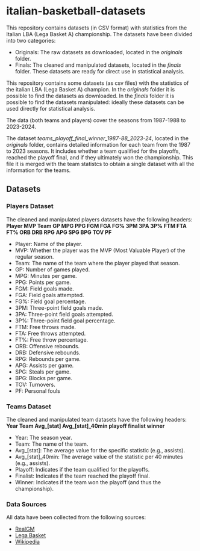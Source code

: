 # italian-basketball-datasets

This repository contains datasets (in CSV format) with statistics from the Italian LBA (Lega Basket A) championship. The datasets have been divided into two categories:

- Originals: The raw datasets as downloaded, located in the _originals_ folder.
- Finals: The cleaned and manipulated datasets, located in the _finals_ folder. These datasets are ready for direct use in statistical analysis.

This repository contains some datasets (as csv files) with the statistics of the italian LBA (Lega Basket A) champion.
In the _originals_ folder it is possible to find the datasets as downloaded.
In the _finals_ folder it is possible to find the datasets manipulated: ideally these datasets can be used directly for statistical analysis.

The data (both teams and players) cover the seasons from 1987-1988 to 2023-2024.

The dataset _teams_playoff_final_winner_1987-88_2023-24_, located in the _originals_ folder, contains detailed information for each team from the 1987 to 2023 seasons. It includes whether a team qualified for the playoffs, reached the playoff final, and if they ultimately won the championship. This file it is merged with the team statistcs to obtain a single dataset with all the information for the teams.

## Datasets
### Players Dataset
The cleaned and manipulated players datasets have the following headers:
__Player	MVP	Team	GP	MPG	PPG	FGM	FGA	FG%	3PM	3PA	3P%	FTM	FTA	FT%	ORB	DRB	RPG	APG	SPG	BPG	TOV	PF__

- Player: Name of the player.
- MVP: Whether the player was the MVP (Most Valuable Player) of the regular season.
- Team: The name of the team where the player played that season.
- GP: Number of games played.
- MPG: Minutes per game.
- PPG: Points per game.
- FGM: Field goals made.
- FGA: Field goals attempted.
- FG%: Field goal percentage.
- 3PM: Three-point field goals made.
- 3PA: Three-point field goals attempted.
- 3P%: Three-point field goal percentage.
- FTM: Free throws made.
- FTA: Free throws attempted.
- FT%: Free throw percentage.
- ORB: Offensive rebounds.
- DRB: Defensive rebounds.
- RPG: Rebounds per game.
- APG: Assists per game.
- SPG: Steals per game.
- BPG: Blocks per game.
- TOV: Turnovers.
- PF: Personal fouls

### Teams Dataset
The cleaned and manipulated team datasets have the following headers:
**Year	Team	Avg_[stat]	Avg_[stat]_40min	playoff	finalist	winner**

- Year: The season year.
- Team: The name of the team.
- Avg_[stat]: The average value for the specific statistic (e.g., assists).
- Avg_[stat]_40min: The average value of the statistic per 40 minutes (e.g., assists).
- Playoff: Indicates if the team qualified for the playoffs.
- Finalist: Indicates if the team reached the playoff final.
- Winner: Indicates if the team won the playoff (and thus the championship).

### Data Sources
All data have been collected from the following sources:

- [RealGM](https://basketball.realgm.com)
- [Lega Basket](https://www.legabasket.it/)
- [Wikipedia](https://it.wikipedia.org/)

